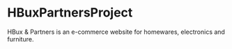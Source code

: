 # HBuxPartnersProject
HBux &amp; Partners is an e-commerce website for homewares, electronics and furniture.

